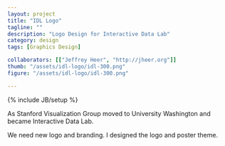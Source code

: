 ```yaml
---
layout: project
title: "IDL Logo"
tagline: ""
description: "Logo Design for Interactive Data Lab"
category: design
tags: [Graphics Design]

collaborators: [["Jeffrey Heer", "http://jheer.org"]]
thumb: "/assets/idl-logo/idl-300.png"
figure: "/assets/idl-logo/idl-300.png"

---
```

{% include JB/setup %}

As Stanford Visualization Group moved to University Washington and became Interactive Data Lab.

We need new logo and branding.  I designed the logo and poster theme.

